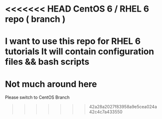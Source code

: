 <<<<<<< HEAD
CentOS 6 / RHEL 6 repo ( branch )
==================================

I want to use this repo for RHEL 6 tutorials
It will contain configuration files && bash scripts
=======
Not much around here
==

Please switch to CentOS Branch
>>>>>>> 42a28a2027f83958a9e5cea024a42c4c7a433550

